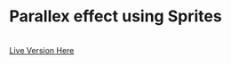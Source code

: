 # Parallex effect using Sprites
<br>[Live Version Here](https://spriteparallax-sumanta.netlify.app/)
